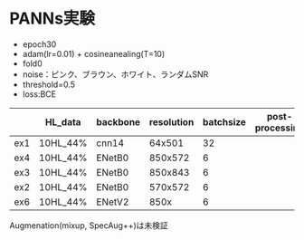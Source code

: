 # PANNs実験

+ epoch30
+ adam(lr=0.01) + cosineanealing(T=10)
+ fold0
+ noise：ピンク、ブラウン、ホワイト、ランダムSNR 
+ threshold=0.5
+ loss:BCE

||HL_data|backbone|resolution|batchsize|post-processing|local_F1|train_soundscape(F1)|memo|
|---|---|---|---|---|---|---|---|---|
|ex1|10HL_44%|cnn14|64x501|32||0.1470|
|ex4|10HL_44%|ENetB0|850x572|6||0.3218
|ex3|10HL_44%|ENetB0|850x843|6||0.2537
|ex2|10HL_44%|ENetB0|570x572|6||0.
|ex6|10HL_44%|ENetV2|850x|6|||

Augmenation(mixup, SpecAug++)は未検証
